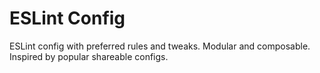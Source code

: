 # ESLint Config

ESLint config with preferred rules and tweaks. Modular and
composable. Inspired by popular shareable configs.
